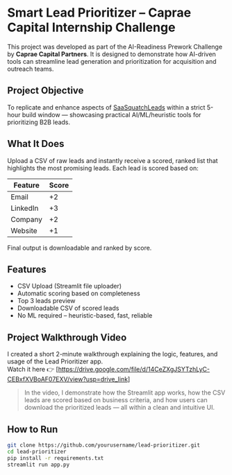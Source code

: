 #  Smart Lead Prioritizer – Caprae Capital Internship Challenge

This project was developed as part of the AI-Readiness Prework Challenge by **Caprae Capital Partners**. It is designed to demonstrate how AI-driven tools can streamline lead generation and prioritization for acquisition and outreach teams.

##  Project Objective

To replicate and enhance aspects of [SaaSquatchLeads](https://www.saasquatchleads.com/) within a strict 5-hour build window — showcasing practical AI/ML/heuristic tools for prioritizing B2B leads.

##  What It Does

Upload a CSV of raw leads and instantly receive a scored, ranked list that highlights the most promising leads. Each lead is scored based on:

| Feature     | Score |
|-------------|-------|
| Email       | +2    |
| LinkedIn    | +3    |
| Company     | +2    |
| Website     | +1    |

Final output is downloadable and ranked by score.

##  Features

-  CSV Upload (Streamlit file uploader)
-  Automatic scoring based on completeness
-  Top 3 leads preview
-  Downloadable CSV of scored leads
-  No ML required – heuristic-based, fast, reliable

##  Project Walkthrough Video

I created a short 2-minute walkthrough explaining the logic, features, and usage of the Lead Prioritizer app.  
Watch it here 👉 [https://drive.google.com/file/d/14CeZXgJSYTzhLyC-CEBxfXVBoAF07EXV/view?usp=drive_link]

> In the video, I demonstrate how the Streamlit app works, how the CSV leads are scored based on business criteria, and how users can download the prioritized leads — all within a clean and intuitive UI.
  

##  How to Run

```bash
git clone https://github.com/yourusername/lead-prioritizer.git
cd lead-prioritizer
pip install -r requirements.txt
streamlit run app.py




